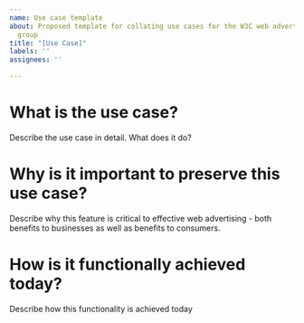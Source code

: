 ```yaml
---
name: Use case template
about: Proposed template for collating use cases for the W3C web advertising
  group
title: "[Use Case]"
labels: ''
assignees: ''

---
```


# What is the use case?

Describe the use case in detail. What does it do?

# Why is it important to preserve this use case?

Describe why this feature is critical to effective web advertising - both benefits to businesses as well as benefits to consumers.

# How is it functionally achieved today?

Describe how this functionality is achieved today

